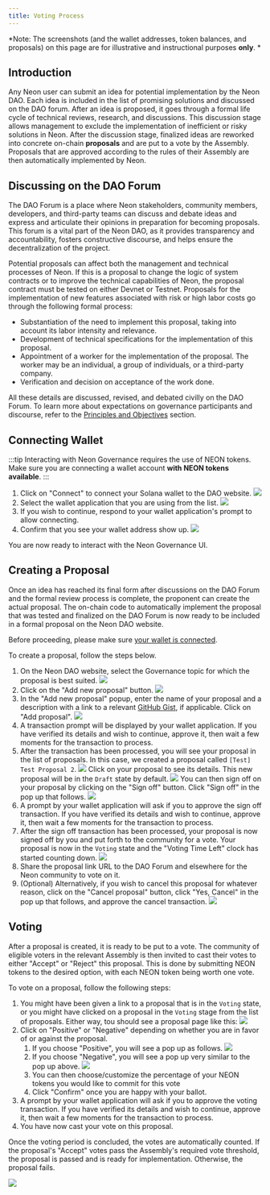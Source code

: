 ```yaml
---
title: Voting Process
---
```


*Note: The screenshots (and the wallet addresses, token balances, and proposals) on this page are for illustrative and instructional purposes **only**. *

## Introduction

Any Neon user can submit an idea for potential implementation by the Neon DAO. Each idea is included in the list of promising solutions and discussed on the DAO forum. After an idea is proposed, it goes through a formal life cycle of technical reviews, research, and discussions. This discussion stage allows management to exclude the implementation of inefficient or risky solutions in Neon. After the discussion stage, finalized ideas are reworked into concrete on-chain **proposals** and are put to a vote by the Assembly. Proposals that are approved according to the rules of their Assembly are then automatically implemented by Neon.

## Discussing on the DAO Forum

The DAO Forum is a place where Neon stakeholders, community members, developers, and third-party teams can discuss and debate ideas and express and articulate their opinions in preparation for becoming proposals. This forum is a vital part of the Neon DAO, as it provides transparency and accountability, fosters constructive discourse, and helps ensure the decentralization of the project. 

Potential proposals can affect both the management and technical processes of Neon. If this is a proposal to change the logic of system contracts or to improve the technical capabilities of Neon, the proposal contract must be tested on either Devnet or Testnet. Proposals for the implementation of new features associated with risk or high labor costs go through the following formal process:

  * Substantiation of the need to implement this proposal, taking into account its labor intensity and relevance.
  * Development of technical specifications for the implementation of this proposal.
  * Appointment of a worker for the implementation of the proposal. The worker may be an individual, a group of individuals, or a third-party company.
  * Verification and decision on acceptance of the work done.

All these details are discussed, revised, and debated civilly on the DAO Forum. To learn more about expectations on governance participants and discourse, refer to the [Principles and Objectives](/docs/governance/principles) section.

## Connecting Wallet

:::tip
Interacting with Neon Governance requires the use of NEON tokens. Make sure you are connecting a wallet account **with NEON tokens available**.
:::

1. Click on "Connect" to connect your Solana wallet to the DAO website.
   ![](./img/new_gov_ui_before_wallet.jpeg)
2. Select the wallet application that you are using from the list.
   ![](./img/new_gov_ui_wallet_connect.png)
3. If you wish to continue, respond to your wallet application's prompt to allow connecting.
4. Confirm that you see your wallet address show up.
   ![](./img/new_gov_ui_wallet_balance.png)

You are now ready to interact with the Neon Governance UI.

## Creating a Proposal
Once an idea has reached its final form after discussions on the DAO Forum and the formal review process is complete, the proponent can create the actual proposal. The on-chain code to automatically implement the proposal that was tested and finalized on the DAO Forum is now ready to be included in a formal proposal on the Neon DAO website.

Before proceeding, please make sure [your wallet is connected](#connecting-wallet).

To create a proposal, follow the steps below.

1. On the Neon DAO website, select the Governance topic for which the proposal is best suited.
  ![](./img/new_gov_ui_governance_topic.jpeg)
2. Click on the "Add new proposal" button.
  ![](./img/new_gov_ui_add_new_proposal.jpeg)
3. In the "Add new proposal" popup, enter the name of your proposal and a description with a link to a relevant [GitHub Gist](https://docs.github.com/en/get-started/writing-on-github/editing-and-sharing-content-with-gists/creating-gists), if applicable. Click on "Add proposal".
  ![](./img/new_gov_ui_new_proposal_popup.png)
4. A transaction prompt will be displayed by your wallet application. If you have verified its details and wish to continue, approve it, then wait a few moments for the transaction to process.
5. After the transaction has been processed, you will see your proposal in the list of proposals. In this case, we created a proposal called `[Test] Test Proposal 2`.
  ![](./img/new_gov_ui_list_after_new_proposal.png) 
  Click on your proposal to see its details. This new proposal will be in the `Draft` state by default.
  ![](./img/new_gov_ui_new_proposal_page.png)
  You can then sign off on your proposal by clicking on the "Sign off" button. Click "Sign off" in the pop up that follows.
  ![](./img/new_gov_ui_sign_off_popup.png)
6. A prompt by your wallet application will ask if you to approve the sign off transaction. If you have verified its details and wish to continue, approve it, then wait a few moments for the transaction to process.
7. After the sign off transaction has been processed, your proposal is now signed off by you and put forth to the community for a vote. Your proposal is now in the `Voting` state and the "Voting Time Left" clock has started counting down.
  ![](./img/new_gov_ui_signed_off_proposal.png)
8. Share the proposal link URL to the DAO Forum and elsewhere for the Neon community to vote on it.
9. (Optional) Alternatively, if you wish to cancel this proposal for whatever reason, click on the "Cancel proposal" button, click "Yes, Cancel" in the pop up that follows, and approve the cancel transaction.
  ![](./img/new_gov_ui_cancel_proposal.png)

## Voting

After a proposal is created, it is ready to be put to a vote. The community of eligible voters in the relevant Assembly is then invited to cast their votes to either "Accept" or "Reject" this proposal. This is done by submitting NEON tokens to the desired option, with each NEON token being worth one vote.

To vote on a proposal, follow the following steps:

1. You might have been given a link to a proposal that is in the `Voting` state, or you might have clicked on a proposal in the `Voting` stage from the list of proposals. Either way, tou should see a proposal page like this:
  ![](./img/new_gov_ui_proposal_voting.png)
2. Click on "Positive" or "Negative" depending on whether you are in favor of or against the proposal.
     1. If you choose "Positive", you will see a pop up as follows.
    ![](./img/new_gov_ui_positive_popup.png)
     2. If you choose "Negative", you will see a pop up very similar to the pop up above.
    ![](./img/new_gov_ui_negative_popup.png)
     3. You can then choose/customize the percentage of your NEON tokens you would like to commit for this vote
     4. Click "Confirm" once you are happy with your ballot.
3. A prompt by your wallet application will ask if you to approve the voting transaction. If you have verified its details and wish to continue, approve it, then wait a few moments for the transaction to process.
5. You have now cast your vote on this proposal. 

Once the voting period is concluded, the votes are automatically counted. If the proposal's "Accept" votes pass the Assembly's required vote threshold, the proposal is passed and is ready for implementation. Otherwise, the proposal fails.

![](./img/new_gov_ui_voting_tipping_point.png)

<!-- ------------------------ -->
<!-- Below should be merged as soon as the Governance UI is ready -->

<!-- ## Using the Governance User Interface

The Neon Governance application is an open-source service designed to provide a convenient forum for submitting proposals to improve Neon EVM and for voting on the acceptance of these proposals.

Any Neon user can submit a proposal to improve the Neon EVM governance, but only stakeholders can make the final decision on whether to implement the proposal or not. Submitting proposals and voting on them are carried out using the Neon Governance application.

### Governance UI Features in the Neon Project Improvements

The purpose of Governance UI is to:
  * Store proposals and their related votes in the network's state.
  * Increase the decentralization of governance through decision-making by majority vote.
  * Avoid imposing ideas or their implementations.
  * Eliminate the adoption of ambitious decisions, the implementation of which is associated with high risk.

## General Statements for Stakeholders

  * Members must not threaten other members.
  * No member should improperly influence the vote of another.
  * Members agree to hold software developers harmless for unintentional mistakes made by them in the expression of contractual intent, whether or not said mistakes were due to actual or perceived negligence.

## Proposal Submission Procedure

> Currently, the procedure for submitting and considering proposals is being finalized and therefore some actions may differ from the ones described below. If you encounter an issue, feel free to contact *community* for help.

### Posting an Article on the Neon Forum
The first thing to do is to go to the [Neon forum](https://forum.neon-labs.org) and post an article describing your proposal. If you are not yet registered, you must do so. Then click `New Topic` and put your content in the pop-up window.

<div className='neon-img-box-600' style={{textAlign: 'center'}}>

![](./img/govern-ui-1.png)

</div>

The topic of your proposal should concern Neon EVM governance. Proposal content may contain a textual description of your idea, illustrations, and links to your prepared and tested program code. If you have the code, you must provide brief instructions for installing it and checking the features that it performs.

Here is an example of the article "Execute new proposal" published on the forum:

<div className='neon-img-box-600' style={{textAlign: 'center'}}>

![](./img/govern-ui-2.png)

</div>

### Submitting a Proposal to Neon Governance

If after being discussed on the forum, an article receives positive reviews, it can be submitted for consideration to stakeholders. Currently, only the Neon EVM network administrator can register a submission in Governance UI. The author of the article should notify the administrator of the intention to create a proposal.

The proposal should match the recommended template and contain the following fields:
  * `Summary` — a brief description
  * `Instructions` — the sequence of actions for installing and running program code, if it is in the proposal.
  * `Discussion` — feedback and comments from stakeholders

Once the proposal is registered in Governance UI, a new line with data about it will appear in the list of [Governance Proposals](https://governance.neon-labs.org).

<div className='neon-img-width-600' style={{textAlign: 'center'}}>

![](./img/govern-ui-3.png)

</div>

### Monitoring the Status of the Submitted Proposal
The page [Governance Proposals](https://governance.neon-labs.org) contains the list of all proposals, including their names, identifiers, and current states. Authors have the ability to track the status of their proposals and monitor the voting processes. To get up-to-date information about the proposal, click on its status field.

As an example, the following figure shows the page containing detailed information about the "Execute new proposal" with the status `Voting`.

<div className='neon-img-width-600' style={{textAlign: 'center'}}>

![](./img/govern-ui-4.png)

</div>

Page fields and their functional meanings:

  1. Reverse arrow icon — by clicking on it you go to the `Governance Proposals` page
  2. `Proposer` — public key of the proposer
  3. Name of the proposal
  4. Current status of the proposal
  5. Proposal ID in Neon Governance
  6. The date of the last vote, after which no votes are accepted
  7. `See in forum` — link to forum post for further discussion
  8. Voting scale, visually displaying the voting process. It also displays the percentage of `Approve` and `Deny` votes scored.
  9. `Approval quorum` — displays the percentage of votes required to approve a proposal and the minimum number of approve votes required. Once the approval quorum is greater than or equal to the specified value, the proposal is eligible to pass.
  10. `Cast your vote` — button to open the pop-up voting window. Only stakeholders are allowed to vote.
  11. `Approvals` — list of voters with their votes given. The first numeric value means the number of stakeholders who voted `Approve`. The second numeric value means the total number of stakeholders who have the right to vote.

Here is the list of possible states of proposals and their functional meaning:
  * `Draft` — The proposal is in the preparation stage.
  * `Voting` — Stakeholders are voting to accept the proposal.
  * `Cancelled` — The proposal was not approved on the forum.
  * `Execution errors` — Attempting to execute the program code attached to the proposal ended with an error.
  * `Defeated` — The number of `Deny` votes was at least 50% of the total number of stakeholders allowed to vote.
  * `Approved` — The number of `Approve` votes has reached the `Approval quorum` threshold.
  * `Succeeded` — The proposal was approved but not yet implemented.
  * `Completed` — The proposal was approved and has been implemented.
  * `Voting ended` — The time allotted for voting has expired.

### Stakeholder Voting
If you are a stakeholder and you are allowed to vote, you should be here. Others can skip this section.

You should first open the list of proposals to view their current status, and select the proposal with `Voting` that you wish to vote on or view. The voting progress page will open.

<div className='neon-img-width-600' style={{textAlign: 'center'}}>

![](./img/govern-ui-5.png)

</div>

Then you should click `See in forum` to view the content of the proposal. To vote on the proposal, you must click `Cast your vote`. A pop-up box will appear.

<div className='neon-img-width-600' style={{textAlign: 'center'}}>

![](./img/govern-ui-6.png)

</div>

 Click `Approve` or `Decline` to vote on the proposal. Next, you will be asked to confirm and you will have the option to add a message to your vote.

## General Definitions/Terminology
Understanding Neon's Governance structure requires one to know some niche terminology. The following are some of the more common terms used in reference to Neon Governance:

### Voting
**Voting**, in the context of Neon Governance, is the act of staking NEON tokens to either support or oppose a proposal. In general, the more tokens one stakes, the more power their vote has; however, the precise vote weight of each token varies, and can take into account factors such as the vesting period of the tokens as well as the percentage of the total token supply.

### Proposal
A **Proposal** is a request for a particular change to something in the Neon ecosystem. Each DAO authority over a certain area of this ecosystem, and a proposal in any given DAO cannot involve a change to anything that DAO does not have authority to change. For example, the Grants DAO will only publish proposals that are related to the creation and distribution of grants and rewards.

### Pass Threshold
The **Pass Threshold** is the minimum token proportion that must be submitted in support of the proposal, expressed as a percentage of the total NEON token supply. For example, proposals submitted to the Community DAO have a 1% pass threshold, so the votes in favour of the proposal must comprise more than 1% of the total supply of NEON tokens. In addition to meeting the pass threshold, a proposal must have the majority of the votes be in support in order to be accepted.

### Voting Period
The **Voting Period** is the amount of time eligible token holders have to cast their vote on a particular proposal. After this point, votes can no longer be submitted.

### Hold-up Period
The **Hold-up Period** is the minimum amount of time that must pass between the approval of a proposal and its implementation. This delay allows for voters to unstake their tokens if they change their mind regarding the proposal's implementation. If enough voters withdraw their votes in support of the proposal that the pass threshold is no longer met, the proposal will be rejected - even if it had been accepted previously.

### Proposal Creation Threshold
In order to submit a proposal to a DAO, a user must stake a minimum amount of NEON tokens - this is known as the **Proposal Creation Threshold**. For example, to submit a proposal to the Emergency DAO, the proponent must stake at least 2*10<sup>3</sup> NEON, which is 0.0003% of the total token supply. This threshold discourages frivolous proposals and ensures that proponents have invested in their proposal's success.

## Technical Implementation
The Governance UI is based on [SPL Governance](https://github.com/solana-labs/solana-program-library/tree/master/governance), a versatile DAO creation tool for the Solana blockchain.

This program allows for the customisation of the following parameters:

* Pass threshold
* Voting period
* Hold up period
* Vote weight calculation (e.g. percentage of total supply, based on vested tokens)
* Whether to allow voting using a portion of vested tokens

## Scenarios: Using the Governance UI

View locked tokens amount
Add tokens to Deposit
Withdraw tokens
Create proposal
Vote for proposal
Execute proposal
Sign up for notifications

## Quorum Criteria

This program allows for the customization of the following parameters:
* Pass threshold to accept a proposal
* Voting period
* Hold up period - the minimum time before executing an approved proposal
* Vote weight calculation (e.g. percentage of total supply, based on vested tokens)
* Whether to allow voting using a portion of vested tokens -->
